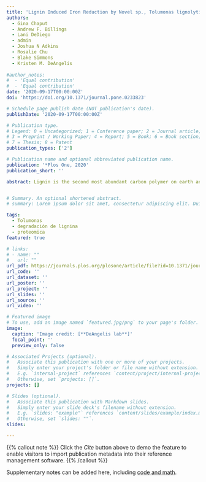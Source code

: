 ```yaml
---
title: 'Lignin Induced Iron Reduction by Novel sp., Tolumonas lignolytic BRL6-1'
authors:
  - Gina Chaput
  - Andrew F. Billings
  - Lani DeDiego
  - admin
  - Joshua N Adkins
  - Rosalie Chu
  - Blake Simmons
  - Kristen M. DeAngelis
    
#author_notes:
#  - 'Equal contribution'
#  - 'Equal contribution'
date: '2020-09-17T00:00:00Z'
doi: 'https://doi.org/10.1371/journal.pone.0233823'

# Schedule page publish date (NOT publication's date).
publishDate: '2020-09-17T00:00:00Z'

# Publication type.
# Legend: 0 = Uncategorized; 1 = Conference paper; 2 = Journal article;
# 3 = Preprint / Working Paper; 4 = Report; 5 = Book; 6 = Book section;
# 7 = Thesis; 8 = Patent
publication_types: ['2']

# Publication name and optional abbreviated publication name.
publication: '*Plos One, 2020'
publication_short: ''

abstract: Lignin is the second most abundant carbon polymer on earth and despite having more fuel value than cellulose, it currently is considered a waste byproduct in many industrial lignocellulose applications. Valorization of lignin relies on effective and green methods of de-lignification, with a growing interest in the use of microbes. Here we investigate the physiology and molecular response of the novel facultative anaerobic bacterium, Tolumonas lignolytica BRL6-1, to lignin under anoxic conditions. Physiological and biochemical changes were compared between cells grown anaerobically in either lignin-amended or unamended conditions. In the presence of lignin, BRL6-1 accumulates higher biomass and has a shorter lag phase compared to unamended conditions, and 14% of the proteins determined to be significantly higher in abundance by log2 fold-change of 2 or greater were related to Fe(II) transport in late logarithmic phase. Ferrozine assays of the supernatant confirmed that Fe(III) was bound to lignin and reduced to Fe(II) only in the presence of BRL6-1, suggesting redox activity by the cells. LC-MS/MS analysis of the secretome showed an extra band at 20 kDa in lignin-amended conditions. Protein sequencing of this band identified a protein of unknown function with homology to enzymes in the radical SAM superfamily. Expression of this protein in lignin-amended conditions suggests its role in radical formation. From our findings, we suggest that BRL6-1 is using a protein in the radical SAM superfamily to interact with the Fe(III) bound to lignin and reducing it to Fe(II) for cellular use, increasing BRL6-1 yield under lignin-amended conditions. This interaction potentially generates organic free radicals and causes a radical cascade which could modify and depolymerize lignin. Further research should clarify the extent to which this mechanism is similar to previously described aerobic chelator-mediated Fenton chemistry or radical producing lignolytic enzymes, such as lignin peroxidases, but under anoxic conditions.


# Summary. An optional shortened abstract.
# summary: Lorem ipsum dolor sit amet, consectetur adipiscing elit. Duis posuere tellus ac convallis placerat. Proin tincidunt magna sed ex sollicitudin condimentum.

tags:
  - Tolumonas
  - degradación de lignina
  - proteomica
featured: true

# links:
# - name: ""
#   url: ""
url_pdf: https://journals.plos.org/plosone/article/file?id=10.1371/journal.pone.0233823&type=printable
url_code: ''
url_dataset: ''
url_poster: ''
url_project: ''
url_slides: ''
url_source: ''
url_video: ''

# Featured image
# To use, add an image named `featured.jpg/png` to your page's folder.
image:
  caption: 'Image credit: [**DeAngelis lab**]'
  focal_point: ''
  preview_only: false

# Associated Projects (optional).
#   Associate this publication with one or more of your projects.
#   Simply enter your project's folder or file name without extension.
#   E.g. `internal-project` references `content/project/internal-project/index.md`.
#   Otherwise, set `projects: []`.
projects: []

# Slides (optional).
#   Associate this publication with Markdown slides.
#   Simply enter your slide deck's filename without extension.
#   E.g. `slides: "example"` references `content/slides/example/index.md`.
#   Otherwise, set `slides: ""`.
slides:

---
```


{{% callout note %}}
Click the _Cite_ button above to demo the feature to enable visitors to import publication metadata into their reference management software.
{{% /callout %}}

Supplementary notes can be added here, including [code and math](https://wowchemy.com/docs/content/writing-markdown-latex/).

